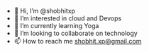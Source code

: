 - 👋 Hi, I’m @shobhitxp
- 👀 I’m interested in cloud and Devops
- 🌱 I’m currently learning Yoga
- 💞️ I’m looking to collaborate on technology
- 📫 How to reach me shobhit.xp@gmail.com

<!---
shobhitxp/shobhitxp is a ✨ special ✨ repository because its `README.md` (this file) appears on your GitHub profile.
You can click the Preview link to take a look at your changes.
--->
